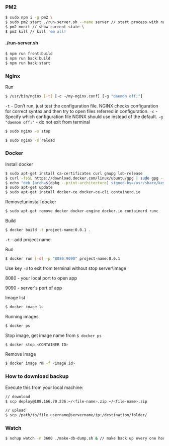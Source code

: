 ### PM2
```bash
$ sudo npm i -g pm2 \
$ sudo pm2 start ./run-server.sh --name server // start process with name 'server' \
$ pm2 monit // show current state \
$ pm2 kill // kill 'em all!
```


#### ./run-server.sh
```bash
$ npm run front:build
$ npm run back:build
$ npm run back:start
```


### Nginx

Run
```bash
$ /usr/bin/nginx [-t] [-c ~/my-nginx.conf] [-g "daemon off;"]
```

`-t` - Don’t run, just test the configuration file. NGINX checks configuration for correct syntax and then try to open files referred in configuration.
`-c` - Specify which configuration file NGINX should use instead of the default.
`-g "daemon off;"` - do not exit from terminal

```bash
$ sudo nginx -s stop
```

```bash
$ sudo nginx -s reload
```

### Docker

Install docker
```bash
$ sudo apt-get install ca-certificates curl gnupg lsb-release
$ curl -fsSL https://download.docker.com/linux/ubuntu/gpg | sudo gpg --dearmor -o /usr/share/keyrings/docker-archive-keyring.gpg
$ echo "deb [arch=$(dpkg --print-architecture) signed-by=/usr/share/keyrings/docker-archive-keyring.gpg] https://download.docker.com/linux/ubuntu $(lsb_release -cs) stable" | sudo tee /etc/apt/sources.list.d/docker.list > /dev/null
$ sudo apt-get update
$ sudo apt-get install docker-ce docker-ce-cli containerd.io
```

Remove\uninstall docker
```bash
$ sudo apt-get remove docker docker-engine docker.io containerd runc
```


Build
```bash
$ docker build -t project-name:0.0.1 .
```

`-t` - add project name

Run
```bash
$ docker run [-d] -p "8080:9090" project-name:0.0.1
```
Use key `-d` to exit from terminal without stop server\image

8080 - your local port to open app

9090 - server's port of app

Image list
```bash
$ docker image ls
```

Running images
```bash
$ docker ps
```

Stop image, get image name from `$ docker ps`
```bash
$ docker stop <CONTAINER ID>
```

Remove image
```bash
$ docker image rm -f <image id>
```


### How to download backup

Execute this from your local machine:

```bash
// download
$ scp deploy@188.166.70.236:~/<file-name>.zip ~/<file-name>.zip

// upload
$ scp /path/to/file username@servername/ip:/destination/folder/
```

### Watch

```bash
$ nohup watch -n 3600 ./make-db-dump.sh & // make back up every one hour
```

